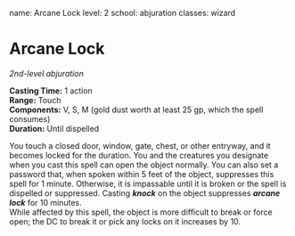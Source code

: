 name: Arcane Lock
level: 2
school: abjuration
classes: wizard

# Arcane Lock 
_2nd-level abjuration_ 

**Casting Time:** 1 action   
**Range:** Touch   
**Components:** V, S, M (gold dust worth at least 25 gp, which the spell consumes)   
**Duration:** Until dispelled 

You touch a closed door, window, gate, chest, or other entryway, and it becomes locked for the duration. You and the creatures you designate when you cast this spell can open the object normally. You can also set a password that, when spoken within 5 feet of the object, suppresses this spell for 1 minute. Otherwise, it is impassable until it is broken or the spell is dispelled or suppressed. Casting **_knock_** on the object suppresses **_arcane lock_** for 10 minutes.    
While affected by this spell, the object is more difficult to break or force open; the DC to break it or pick any locks on it increases by 10. 